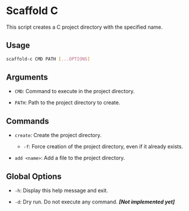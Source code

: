 # Scaffold C

This script creates a C project directory with the specified name.

## Usage

```bash
scaffold-c CMD PATH [...OPTIONS]
```

## Arguments

* `CMD`: Command to execute in the project directory.

* `PATH`: Path to the project directory to create.

## Commands

* `create`: Create the project directory.

  * `-f`: Force creation of the project directory, even if it already exists.

* `add <name>`: Add a file to the project directory.

## Global Options

* `-h`: Display this help message and exit.

* `-d`: Dry run. Do not execute any command. ***[Not implemented yet]***
